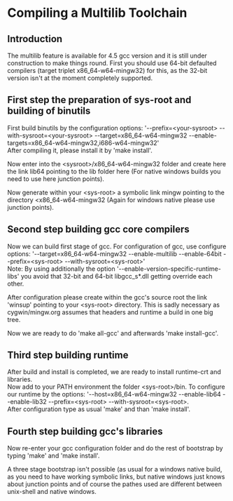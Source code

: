 # Compiling a Multilib Toolchain

## Introduction

The multilib feature is available for 4.5 gcc version and it is still
under construction to make things round. First you should use 64-bit
defaulted compilers (target triplet x86\_64-w64-mingw32) for this, as
the 32-bit version isn't at the moment completely supported.

## First step the preparation of sys-root and building of binutils

First build binutils by the configuration options:
'--prefix=&lt;your-sysroot&gt; --with-sysroot=&lt;your-sysroot&gt;
--target=x86\_64-w64-mingw32
--enable-targets=x86\_64-w64-mingw32,i686-w64-mingw32'  
After compiling it, please install it by 'make install'.

Now enter into the &lt;sysroot&gt;/x86\_64-w64-mingw32 folder and create
here the link lib64 pointing to the lib folder here (For native windows
builds you need to use here junction points).

Now generate within your &lt;sys-root&gt; a symbolic link mingw pointing
to the directory &lt;x86\_64-w64-mingw32 (Again for windows native
please use junction points).

## Second step building gcc core compilers

Now we can build first stage of gcc. For configuration of gcc, use
configure options: '--target=x86\_64-w64-mingw32 --enable-multilib
--enable-64bit --prefix=&lt;sys-root&gt;
--with-sysroot=&lt;sys-root&gt;'  
Note: By using additionally the option
'--enable-version-specific-runtime-libs' you avoid that 32-bit and
64-bit libgcc\_s\*.dll getting override each other.

After configuration please create within the gcc's source root the link
'winsup' pointing to your &lt;sys-root&gt; directory. This is sadly
necessary as cygwin/mingw.org assumes that headers and runtime a build
in one big tree.

Now we are ready to do 'make all-gcc' and afterwards 'make install-gcc'.

## Third step building runtime

After build and install is completed, we are ready to install
runtime-crt and libraries.  
Now add to your PATH environment the folder &lt;sys-root&gt;/bin. To
configure our runtime by the options: '--host=x86\_64-w64-mingw32
--enable-lib64 --enable-lib32 --prefix=&lt;sys-root&gt;
--with-sysroot=&lt;sys-root&gt;.  
After configuration type as usual 'make' and than 'make install'.

## Fourth step building gcc's libraries

Now re-enter your gcc configuration folder and do the rest of bootstrap
by typing 'make' and 'make install'.

A three stage bootstrap isn't possible (as usual for a windows native
build, as you need to have working symbolic links, but native windows
just knows about junction points and of course the pathes used are
different between unix-shell and native windows.